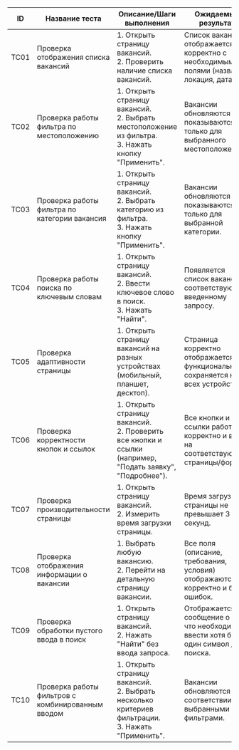 | ID   | Название теста                               | Описание/Шаги выполнения                                                            | Ожидаемый результат                                          |
|------|----------------------------------------------|------------------------------------------------------------------------------------|-------------------------------------------------------------|
| TC01 | Проверка отображения списка вакансий         | 1. Открыть страницу вакансий. <br> 2. Проверить наличие списка вакансий.        | Список вакансий отображается корректно с необходимыми полями (название, локация, дата). |
| TC02 | Проверка работы фильтра по местоположению   | 1. Открыть страницу вакансий. <br> 2. Выбрать местоположение из фильтра. <br> 3. Нажать кнопку "Применить". | Вакансии обновляются и показываются только для выбранного местоположения.              |
| TC03 | Проверка работы фильтра по категории вакансия | 1. Открыть страницу вакансий. <br> 2. Выбрать категорию из фильтра. <br> 3. Нажать кнопку "Применить". | Вакансии обновляются и показываются только для выбранной категории.                    |
| TC04 | Проверка работы поиска по ключевым словам    | 1. Открыть страницу вакансий. <br> 2. Ввести ключевое слово в поиск. <br> 3. Нажать "Найти". | Появляется список вакансий, соответствующих введенному запросу.                          |
| TC05 | Проверка адаптивности страницы                | 1. Открыть страницу вакансий на разных устройствах (мобильный, планшет, десктоп). | Страница корректно отображается и функциональность сохраняется на всех устройствах.     |
| TC06 | Проверка корректности кнопок и ссылок        | 1. Открыть страницу вакансий. <br> 2. Проверить все кнопки и ссылки (например, "Подать заявку", "Подробнее"). | Все кнопки и ссылки работают корректно и ведут на соответствующие страницы/формы.      |
| TC07 | Проверка производительности страницы          | 1. Открыть страницу вакансий. <br> 2. Измерить время загрузки страницы.            | Время загрузки страницы не превышает 3 секунд.                                   |
| TC08 | Проверка отображения информации о вакансии   | 1. Выбрать любую вакансию. <br> 2. Перейти на детальную страницу вакансии.         | Все поля (описание, требования, условия) отображаются корректно и без ошибок.          |
| TC09 | Проверка обработки пустого ввода в поиск      | 1. Открыть страницу вакансий. <br> 2. Нажать "Найти" без ввода запроса.             | Отображается сообщение о том, что необходимо ввести хотя бы один символ для поиска.  |
| TC10 | Проверка работы фильтров с комбинированным вводом | 1. Открыть страницу вакансий. <br> 2. Выбрать несколько критериев фильтрации. <br> 3. Нажать "Применить". | Вакансии обновляются в соответствии с выбранными фильтрами.